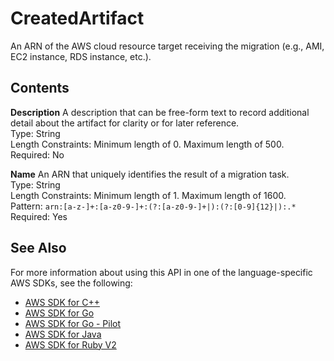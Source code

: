 # CreatedArtifact<a name="API_CreatedArtifact"></a>

An ARN of the AWS cloud resource target receiving the migration \(e\.g\., AMI, EC2 instance, RDS instance, etc\.\)\.

## Contents<a name="API_CreatedArtifact_Contents"></a>

 **Description**   <a name="migrationhub-Type-CreatedArtifact-Description"></a>
A description that can be free\-form text to record additional detail about the artifact for clarity or for later reference\.  
Type: String  
Length Constraints: Minimum length of 0\. Maximum length of 500\.  
Required: No

 **Name**   <a name="migrationhub-Type-CreatedArtifact-Name"></a>
An ARN that uniquely identifies the result of a migration task\.  
Type: String  
Length Constraints: Minimum length of 1\. Maximum length of 1600\.  
Pattern: `arn:[a-z-]+:[a-z0-9-]+:(?:[a-z0-9-]+|):(?:[0-9]{12}|):.*`   
Required: Yes

## See Also<a name="API_CreatedArtifact_SeeAlso"></a>

For more information about using this API in one of the language\-specific AWS SDKs, see the following:
+  [AWS SDK for C\+\+](https://docs.aws.amazon.com/goto/SdkForCpp/AWSMigrationHub-2017-05-31/CreatedArtifact) 
+  [AWS SDK for Go](https://docs.aws.amazon.com/goto/SdkForGoV1/AWSMigrationHub-2017-05-31/CreatedArtifact) 
+  [AWS SDK for Go \- Pilot](https://docs.aws.amazon.com/goto/SdkForGoPilot/AWSMigrationHub-2017-05-31/CreatedArtifact) 
+  [AWS SDK for Java](https://docs.aws.amazon.com/goto/SdkForJava/AWSMigrationHub-2017-05-31/CreatedArtifact) 
+  [AWS SDK for Ruby V2](https://docs.aws.amazon.com/goto/SdkForRubyV2/AWSMigrationHub-2017-05-31/CreatedArtifact) 